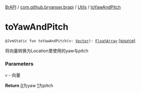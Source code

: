 [BrAPI](../../index.md) / [com.github.bryanser.brapi](../index.md) / [Utils](index.md) / [toYawAndPitch](./to-yaw-and-pitch.md)

# toYawAndPitch

`@JvmStatic fun toYawAndPitch(v: `[`Vector`](https://hub.spigotmc.org/javadocs/spigot/org/bukkit/util/Vector.html)`): `[`FloatArray`](https://kotlinlang.org/api/latest/jvm/stdlib/kotlin/-float-array/index.html) [(source)](https://github.com/BryanSer/BrAPI/blob/ver-kotlin/src/main/kotlin/com/github/bryanser/brapi/Utils.kt#L248)

将向量转换为Location里使用的yaw与pitch

### Parameters

`v` - 向量

**Return**
[0](#)为yaw [1](#)为pitch

